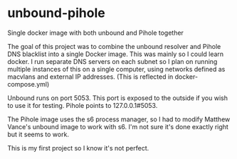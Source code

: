 # unbound-pihole
Single docker image with both unbound and Pihole together

The goal of this project was to combine the unbound resolver and Pihole DNS blacklist into a single Docker image. This was mainly so I could learn docker. I run separate DNS servers on each subnet so I plan on running multiple instances of this on a single computer, using networks defined as macvlans and external IP addresses. (This is reflected in docker-compose.yml)

Unbound runs on port 5053. This port is exposed to the outside if you wish to use it for testing. Pihole points to 127.0.0.1#5053.

The Pihole image uses the s6 process manager, so I had to modify Matthew Vance's unbound image to work with s6. I'm not sure it's done exactly right but it seems to work.

This is my first project so I know it's not perfect.
